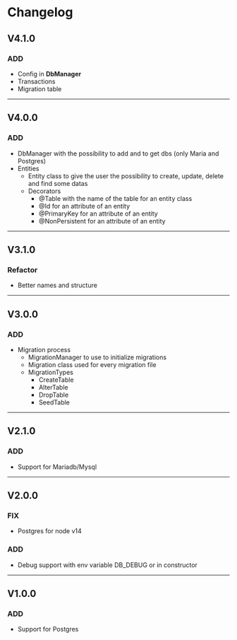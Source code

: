# Changelog

## V4.1.0

### ADD

- Config in **DbManager**
- Transactions
- Migration table

---

## V4.0.0

### ADD

- DbManager with the possibility to add and to get dbs (only Maria and Postgres)
- Entities
  - Entity class to give the user the possibility to create, update, delete and find some datas
  - Decorators
    - @Table with the name of the table for an entity class
    - @Id for an attribute of an entity
    - @PrimaryKey for an attribute of an entity
    - @NonPersistent for an attribute of an entity

---

## V3.1.0

### Refactor

- Better names and structure

---

## V3.0.0

### ADD

- Migration process
  - MigrationManager to use to initialize migrations
  - Migration class used for every migration file
  - MigrationTypes
    - CreateTable
    - AlterTable
    - DropTable
    - SeedTable

---

## V2.1.0

### ADD

- Support for Mariadb/Mysql

---

## V2.0.0

### FIX

- Postgres for node v14

### ADD

- Debug support with env variable DB_DEBUG or in constructor

---

## V1.0.0

### ADD

- Support for Postgres
